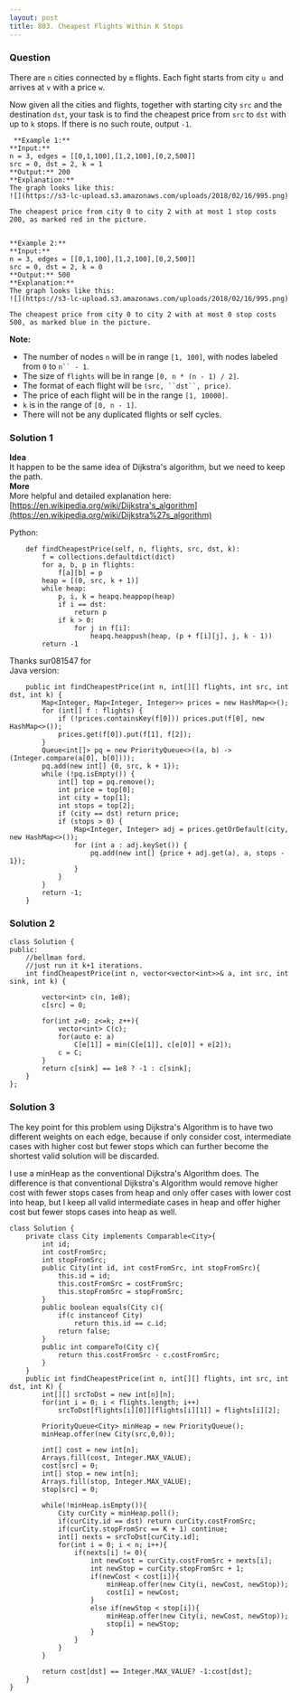 ```yaml
---
layout: post
title: 803. Cheapest Flights Within K Stops
---
```

### Question
There are `n` cities connected by `m` flights. Each fight starts from city `u
`and arrives at `v` with a price `w`.

Now given all the cities and flights, together with starting city `src` and
the destination `dst`, your task is to find the cheapest price from `src` to
`dst` with up to `k` stops. If there is no such route, output `-1`.

    
    
     **Example 1:**
    **Input:** 
    n = 3, edges = [[0,1,100],[1,2,100],[0,2,500]]
    src = 0, dst = 2, k = 1
    **Output:** 200
    **Explanation:** 
    The graph looks like this:
    ![](https://s3-lc-upload.s3.amazonaws.com/uploads/2018/02/16/995.png)
    
    The cheapest price from city 0 to city 2 with at most 1 stop costs 200, as marked red in the picture.
    
    
    **Example 2:**
    **Input:** 
    n = 3, edges = [[0,1,100],[1,2,100],[0,2,500]]
    src = 0, dst = 2, k = 0
    **Output:** 500
    **Explanation:** 
    The graph looks like this:
    ![](https://s3-lc-upload.s3.amazonaws.com/uploads/2018/02/16/995.png)
    
    The cheapest price from city 0 to city 2 with at most 0 stop costs 500, as marked blue in the picture.

 **Note:**

  * The number of nodes `n` will be in range `[1, 100]`, with nodes labeled from `0` to `n`` - 1`.
  * The size of `flights` will be in range `[0, n * (n - 1) / 2]`.
  * The format of each flight will be `(src, ``dst``, price)`.
  * The price of each flight will be in the range `[1, 10000]`.
  * `k` is in the range of `[0, n - 1]`.
  * There will not be any duplicated flights or self cycles.

### Solution 1
 **Idea**  
It happen to be the same idea of Dijkstra's algorithm, but we need to keep the
path.  
 **More**  
More helpful and detailed explanation here:  
[https://en.wikipedia.org/wiki/Dijkstra's_algorithm](https://en.wikipedia.org/wiki/Dijkstra%27s_algorithm)

Python:

    
    
        def findCheapestPrice(self, n, flights, src, dst, k):
            f = collections.defaultdict(dict)
            for a, b, p in flights:
                f[a][b] = p
            heap = [(0, src, k + 1)]
            while heap:
                p, i, k = heapq.heappop(heap)
                if i == dst:
                    return p
                if k > 0:
                    for j in f[i]:
                        heapq.heappush(heap, (p + f[i][j], j, k - 1))
            return -1
    

Thanks sur081547 for  
Java version:

    
    
        public int findCheapestPrice(int n, int[][] flights, int src, int dst, int k) {
            Map<Integer, Map<Integer, Integer>> prices = new HashMap<>();
            for (int[] f : flights) {
                if (!prices.containsKey(f[0])) prices.put(f[0], new HashMap<>());
                prices.get(f[0]).put(f[1], f[2]);
            }
            Queue<int[]> pq = new PriorityQueue<>((a, b) -> (Integer.compare(a[0], b[0])));
            pq.add(new int[] {0, src, k + 1});
            while (!pq.isEmpty()) {
                int[] top = pq.remove();
                int price = top[0];
                int city = top[1];
                int stops = top[2];
                if (city == dst) return price;
                if (stops > 0) {
                    Map<Integer, Integer> adj = prices.getOrDefault(city, new HashMap<>());
                    for (int a : adj.keySet()) {
                        pq.add(new int[] {price + adj.get(a), a, stops - 1});
                    }
                }
            }
            return -1;
        }
    


### Solution 2
    
    
    class Solution {
    public:
        //bellman ford.
        //just run it k+1 iterations.
        int findCheapestPrice(int n, vector<vector<int>>& a, int src, int sink, int k) {
            
            vector<int> c(n, 1e8);
            c[src] = 0;
            
            for(int z=0; z<=k; z++){
                vector<int> C(c);
                for(auto e: a)
                    C[e[1]] = min(C[e[1]], c[e[0]] + e[2]);
                c = C;
            }
            return c[sink] == 1e8 ? -1 : c[sink];
        }
    };
    


### Solution 3
The key point for this problem using Dijkstra's Algorithm is to have two
different weights on each edge, because if only consider cost, intermediate
cases with higher cost but fewer stops which can further become the shortest
valid solution will be discarded.

I use a minHeap as the conventional Dijkstra's Algorithm does. The difference
is that conventional Dijkstra's Algorithm would remove higher cost with fewer
stops cases from heap and only offer cases with lower cost into heap, but I
keep all valid intermediate cases in heap and offer higher cost but fewer
stops cases into heap as well.

    
    
    class Solution {
        private class City implements Comparable<City>{
            int id;
            int costFromSrc;
            int stopFromSrc;
            public City(int id, int costFromSrc, int stopFromSrc){
                this.id = id;
                this.costFromSrc = costFromSrc;
                this.stopFromSrc = stopFromSrc;
            }
            public boolean equals(City c){
                if(c instanceof City)
                    return this.id == c.id;
                return false;
            }
            public int compareTo(City c){
                return this.costFromSrc - c.costFromSrc;
            }
        }
        public int findCheapestPrice(int n, int[][] flights, int src, int dst, int K) {
            int[][] srcToDst = new int[n][n];
            for(int i = 0; i < flights.length; i++)
                srcToDst[flights[i][0]][flights[i][1]] = flights[i][2]; 
    						
            PriorityQueue<City> minHeap = new PriorityQueue();
            minHeap.offer(new City(src,0,0));
    				
            int[] cost = new int[n];
            Arrays.fill(cost, Integer.MAX_VALUE);
            cost[src] = 0;
            int[] stop = new int[n];
            Arrays.fill(stop, Integer.MAX_VALUE);
            stop[src] = 0;
    				
            while(!minHeap.isEmpty()){
                City curCity = minHeap.poll();
                if(curCity.id == dst) return curCity.costFromSrc;
                if(curCity.stopFromSrc == K + 1) continue;
                int[] nexts = srcToDst[curCity.id];
                for(int i = 0; i < n; i++){
                    if(nexts[i] != 0){
                        int newCost = curCity.costFromSrc + nexts[i];
                        int newStop = curCity.stopFromSrc + 1;
                        if(newCost < cost[i]){
                            minHeap.offer(new City(i, newCost, newStop));
                            cost[i] = newCost;
                        }
                        else if(newStop < stop[i]){
                            minHeap.offer(new City(i, newCost, newStop));
                            stop[i] = newStop;
                        }
                    }
                }
            }
            
            return cost[dst] == Integer.MAX_VALUE? -1:cost[dst];
        }
    }
    



